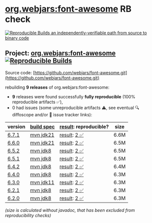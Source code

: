 [org.webjars:font-awesome](https://central.sonatype.com/artifact/org.webjars/font-awesome/versions) RB check
=======

[![Reproducible Builds](https://reproducible-builds.org/images/logos/rb.svg) an independently-verifiable path from source to binary code](https://reproducible-builds.org/)

## Project: [org.webjars:font-awesome](https://central.sonatype.com/artifact/org.webjars/font-awesome/versions) [![Reproducible Builds](https://img.shields.io/endpoint?url=https://raw.githubusercontent.com/jvm-repo-rebuild/reproducible-central/master/content/org/webjars/font-awesome/badge.json)](https://github.com/jvm-repo-rebuild/reproducible-central/blob/master/content/org/webjars/font-awesome/README.md)

Source code: [https://github.com/webjars/font-awesome.git](https://github.com/webjars/font-awesome.git)

rebuilding **9 releases** of org.webjars:font-awesome:
- **9** releases were found successfully **fully reproducible** (100% reproducible artifacts :white_check_mark:),
- 0 had issues (some unreproducible artifacts :warning:, see eventual :mag: diffoscope and/or :memo: issue tracker links):

| version | [build spec](/BUILDSPEC.md) | [result](https://reproducible-builds.org/docs/jvm/): reproducible? | size |
| -- | --------- | ------ | -- |
| [6.7.1](https://central.sonatype.com/artifact/org.webjars/font-awesome/6.7.1/pom) | [mvn jdk21](font-awesome-6.7.1.buildspec) | [result](font-awesome-6.7.1.buildinfo): [2 :white_check_mark: ](font-awesome-6.7.1.buildcompare) | 6.6M |
| [6.6.0](https://central.sonatype.com/artifact/org.webjars/font-awesome/6.6.0/pom) | [mvn jdk21](font-awesome-6.6.0.buildspec) | [result](font-awesome-6.6.0.buildinfo): [2 :white_check_mark: ](font-awesome-6.6.0.buildcompare) | 6.5M |
| [6.5.2](https://central.sonatype.com/artifact/org.webjars/font-awesome/6.5.2/pom) | [mvn jdk8](font-awesome-6.5.2.buildspec) | [result](font-awesome-6.5.2.buildinfo): [2 :white_check_mark: ](font-awesome-6.5.2.buildcompare) | 6.5M |
| [6.5.1](https://central.sonatype.com/artifact/org.webjars/font-awesome/6.5.1/pom) | [mvn jdk8](font-awesome-6.5.1.buildspec) | [result](font-awesome-6.5.1.buildinfo): [2 :white_check_mark: ](font-awesome-6.5.1.buildcompare) | 6.5M |
| [6.4.2](https://central.sonatype.com/artifact/org.webjars/font-awesome/6.4.2/pom) | [mvn jdk8](font-awesome-6.4.2.buildspec) | [result](font-awesome-6.4.2.buildinfo): [2 :white_check_mark: ](font-awesome-6.4.2.buildcompare) | 6.4M |
| [6.4.0](https://central.sonatype.com/artifact/org.webjars/font-awesome/6.4.0/pom) | [mvn jdk8](font-awesome-6.4.0.buildspec) | [result](font-awesome-6.4.0.buildinfo): [2 :white_check_mark: ](font-awesome-6.4.0.buildcompare) | 6.3M |
| [6.3.0](https://central.sonatype.com/artifact/org.webjars/font-awesome/6.3.0/pom) | [mvn jdk11](font-awesome-6.3.0.buildspec) | [result](font-awesome-6.3.0.buildinfo): [2 :white_check_mark: ](font-awesome-6.3.0.buildcompare) | 6.3M |
| [6.2.1](https://central.sonatype.com/artifact/org.webjars/font-awesome/6.2.1/pom) | [mvn jdk8](font-awesome-6.2.1.buildspec) | [result](font-awesome-6.2.1.buildinfo): [2 :white_check_mark: ](font-awesome-6.2.1.buildcompare) | 6.3M |
| [6.2.0](https://central.sonatype.com/artifact/org.webjars/font-awesome/6.2.0/pom) | [mvn jdk8](font-awesome-6.2.0.buildspec) | [result](font-awesome-6.2.0.buildinfo): [2 :white_check_mark: ](font-awesome-6.2.0.buildcompare) | 6.3M |

<i>(size is calculated without javadoc, that has been excluded from reproducibility checks)</i>
